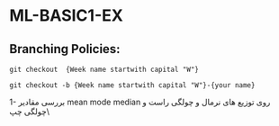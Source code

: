 # ML-BASIC1-EX
## Branching Policies:
`git checkout  {Week name startwith capital "W"}`

`git checkout -b {Week name startwith capital "W"}-{your name}`

1- بررسی مقادیر mean mode median روی توزیع های نرمال و چولگی راست و چولگی چپ\
